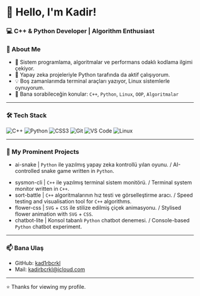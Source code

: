 # 👋 Hello, I'm Kadir!
### 💻 C++ & Python Developer | Algorithm Enthusiast

### 🚀 About Me
- 🔧 Sistem programlama, algoritmalar ve performans odaklı kodlama ilgimi çekiyor.
- 🧠 Yapay zeka projeleriyle Python tarafında da aktif çalışıyorum.
- 💡 Boş zamanlarımda terminal araçları yazıyor, Linux sistemlerle oynuyorum.
- 💬 Bana sorabileceğin konular: `C++`, `Python`, `Linux`, `OOP`, `Algoritmalar`

---

### 🛠️ Tech Stack
![C++](https://img.shields.io/badge/C++-00599C?style=flat&logo=cplusplus&logoColor=white)
![Python](https://img.shields.io/badge/Python-3776AB?style=flat&logo=python&logoColor=white)
![CSS3](https://img.shields.io/badge/CSS3-264de4?style=flat&logo=css3&logoColor=white)
![Git](https://img.shields.io/badge/Git-F05032?style=flat&logo=git&logoColor=white)
![VS Code](https://img.shields.io/badge/VS%20Code-007ACC?style=flat&logo=visual-studio-code&logoColor=white)
![Linux](https://img.shields.io/badge/Linux-FCC624?style=flat&logo=linux&logoColor=black)

---

### 📌 My Prominent Projects

* ai-snake | `Python` ile yazılmış yapay zeka kontrollü yılan oyunu. / AI-controlled snake game written in `Python`.
- sysmon-cli | `C++` ile yazılmış terminal sistem monitörü. /  Terminal system monitor written in `C++`.
- sort-battle | `C++` algoritmalarının hız testi ve görselleştirme aracı. / Speed testing and visualisation tool for `C++` algorithms.
- flower-css | `SVG` + `CSS` ile stilize edilmiş çiçek animasyonu. / Stylised flower animation with `SVG` + `CSS`.
- chatbot-lite | Konsol tabanlı `Python` chatbot denemesi. / Console-based `Python` chatbot experiment.

---

### 📫 Bana Ulaş
- GitHub: [kad1rbcrkl](https://github.com/kad1rbcrkl)
- Mail: kadirbcrkl@icloud.com

---

⭐️ Thanks for viewing my profile.
